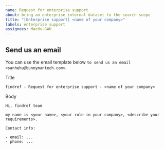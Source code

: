 ```yaml
---
name: Request for enterprise support
about: bring an enterprise internal dataset to the search scope
title: "[Enterprise support] <name of your company>"
labels: enterprise support
assignees: MacHu-GWU
---
```


## Send us an email

You can use the email template below `to send us an email <sanhehu@bunnymantech.com>`.

Title

    findref - Request for enterprise support - <name of your company>

Body

    Hi, findref team

    my name is <your name>, <your role in your company>, <describe your requirements>.

    Contact info:

    - email: ...
    - phone: ...
